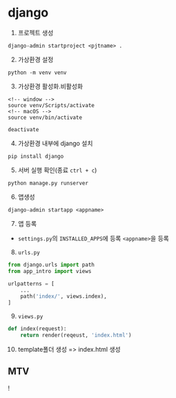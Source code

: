 # django 

1. 프로젝트 생성

```
django-admin startproject <pjtname> . 
```

2. 가상환경 설정
```
python -m venv venv
```

3. 가상환경 활성화.비활성화
```
<!-- window -->
source venv/Scripts/activate
<!-- macOS -->
source venv/bin/activate

deactivate
```

4. 가상환경 내부에 django 설치
```
pip install django
```

5. 서버 실행 확인(종료 `ctrl + c`)
```
python manage.py runserver
```

6. 앱생성
```
django-admin startapp <appname>
```

7. 앱 등록
- `settings.py`의 `INSTALLED_APPS`에 등록
`<appname>`을 등록

8. `urls.py`
```python
from django.urls import path
from app_intro import views

urlpatterns = [
    ...
    path('index/', views.index),
]
``` 

9. `views.py`
```python
def index(request):
    return render(reqeust, 'index.html')
```

10. template폴더 생성 => index.html 생성

## MTV
!
